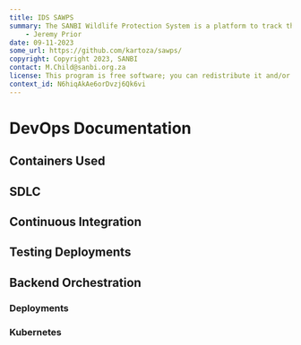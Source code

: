 ```yaml
---
title: IDS SAWPS
summary: The SANBI Wildlife Protection System is a platform to track the population levels of endangered wildlife.
    - Jeremy Prior
date: 09-11-2023
some_url: https://github.com/kartoza/sawps/
copyright: Copyright 2023, SANBI
contact: M.Child@sanbi.org.za
license: This program is free software; you can redistribute it and/or modify it under the terms of the GNU Affero General Public License as published by the Free Software Foundation; either version 3 of the License, or (at your option) any later version.
context_id: N6hiqAkAe6orDvzj6Qk6vi
---
```


# DevOps Documentation
<!-- Replace all of the titles with relevant titles -->

## Containers Used

## SDLC

## Continuous Integration

## Testing Deployments

## Backend Orchestration

### Deployments

### Kubernetes
